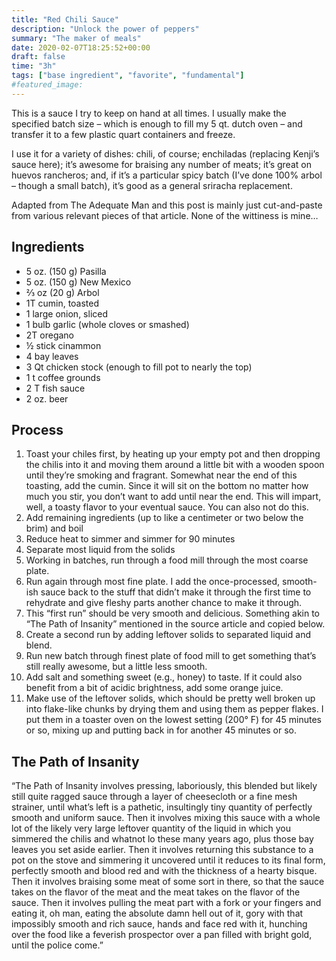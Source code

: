 ```yaml
---
title: "Red Chili Sauce"
description: "Unlock the power of peppers"
summary: "The maker of meals"
date: 2020-02-07T18:25:52+00:00
draft: false
time: "3h"
tags: ["base ingredient", "favorite", "fundamental"]
#featured_image: 
---
```


This is a sauce I try to keep on hand at all times. I usually make the specified batch size – which is enough to fill my 5 qt. dutch oven – and transfer it to a few plastic quart containers and freeze.

I use it for a variety of dishes: chili, of course; enchiladas (replacing Kenji’s sauce here); it’s awesome for braising any number of meats; it’s great on huevos rancheros; and, if it’s a particular spicy batch (I’ve done 100% arbol – though a small batch), it’s good as a general sriracha replacement.

Adapted from The Adequate Man and this post is mainly just cut-and-paste from various relevant pieces of that article. None of the wittiness is mine…

## Ingredients

- 5 oz. (150 g) Pasilla
- 5 oz. (150 g) New Mexico
- ⅔ oz (20 g) Arbol
- 1T cumin, toasted
- 1 large onion, sliced
- 1 bulb garlic (whole cloves or smashed)
- 2T oregano
- ½ stick cinammon
- 4 bay leaves
- 3 Qt chicken stock (enough to fill pot to nearly the top)
- 1 t coffee grounds
- 2 T fish sauce
- 2 oz. beer

## Process

1. Toast your chiles first, by heating up your empty pot and then dropping the chilis into it and moving them around a little bit with a wooden spoon until they’re smoking and fragrant. Somewhat near the end of this toasting, add the cumin. Since it will sit on the bottom no matter how much you stir, you don’t want to add until near the end. This will impart, well, a toasty flavor to your eventual sauce. You can also not do this.
1. Add remaining ingredients (up to like a centimeter or two below the brim) and boil
1. Reduce heat to simmer and simmer for 90 minutes
1. Separate most liquid from the solids
1. Working in batches, run through a food mill through the most coarse plate.
1. Run again through most fine plate. I add the once-processed, smooth-ish sauce back to the stuff that didn’t make it through the first time to rehydrate and give fleshy parts another chance to make it through.
1. This “first run” should be very smooth and delicious. Something akin to “The Path of Insanity” mentioned in the source article and copied below.
1. Create a second run by adding leftover solids to separated liquid and blend.
1. Run new batch through finest plate of food mill to get something that’s still really awesome, but a little less smooth.
1. Add salt and something sweet (e.g., honey) to taste.  If it could also benefit from a bit of acidic brightness, add some orange juice.
1. Make use of the leftover solids, which should be pretty well broken up into flake-like chunks by drying them and using them as pepper flakes. I put them in a toaster oven on the lowest setting (200° F) for 45 minutes or so, mixing up and putting back in for another 45 minutes or so.

## The Path of Insanity

“The Path of Insanity involves pressing, laboriously, this blended but likely still quite ragged sauce through a layer of cheesecloth or a fine mesh strainer, until what’s left is a pathetic, insultingly tiny quantity of perfectly smooth and uniform sauce. Then it involves mixing this sauce with a whole lot of the likely very large leftover quantity of the liquid in which you simmered the chilis and whatnot lo these many years ago, plus those bay leaves you set aside earlier. Then it involves returning this substance to a pot on the stove and simmering it uncovered until it reduces to its final form, perfectly smooth and blood red and with the thickness of a hearty bisque. Then it involves braising some meat of some sort in there, so that the sauce takes on the flavor of the meat and the meat takes on the flavor of the sauce. Then it involves pulling the meat part with a fork or your fingers and eating it, oh man, eating the absolute damn hell out of it, gory with that impossibly smooth and rich sauce, hands and face red with it, hunching over the food like a feverish prospector over a pan filled with bright gold, until the police come.”